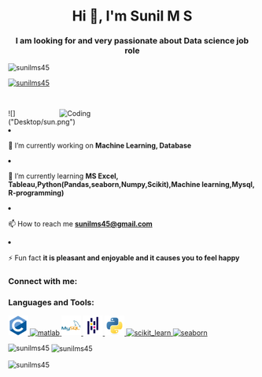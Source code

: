 <h1 align="center">Hi 👋, I'm Sunil M S</h1>
<h3 align="center">I am looking for and very passionate about Data science job role</h3>

<p align="left"> <img src="https://komarev.com/ghpvc/?username=sunilms45&label=Profile%20views&color=0e75b6&style=flat" alt="sunilms45" /> </p>

<p align="left"> <a href="https://github.com/ryo-ma/github-profile-trophy"><img src="https://github-profile-trophy.vercel.app/?username=sunilms45" alt="sunilms45" /></a> </p>

<p align="left"> <a href="https://twitter.com/" target="blank"><img src="https://img.shields.io/twitter/follow/?logo=twitter&style=for-the-badge" alt="" /></a> </p>
<img align="right" alt="Coding" width="400" src="https://cdn.dribbble.com/users/264642...">
![]("Desktop/sun.png")
<img scr = "Desktop/sun.png"
     
- 🔭 I’m currently working on **Machine Learning, Database**

- 🌱 I’m currently learning **MS Excel, Tableau,Python(Pandas,seaborn,Numpy,Scikit),Machine learning,Mysql, R-programming)**

- 📫 How to reach me **sunilms45@gmail.com**

- ⚡ Fun fact **it is pleasant and enjoyable and it causes you to feel happy**

<h3 align="left">Connect with me:</h3>
<p align="left">
</p>

<h3 align="left">Languages and Tools:</h3>
<p align="left"> <a href="https://www.cprogramming.com/" target="_blank" rel="noreferrer"> <img src="https://raw.githubusercontent.com/devicons/devicon/master/icons/c/c-original.svg" alt="c" width="40" height="40"/> </a> <a href="https://www.mathworks.com/" target="_blank" rel="noreferrer"> <img src="https://upload.wikimedia.org/wikipedia/commons/2/21/Matlab_Logo.png" alt="matlab" width="40" height="40"/> </a> <a href="https://www.mysql.com/" target="_blank" rel="noreferrer"> <img src="https://raw.githubusercontent.com/devicons/devicon/master/icons/mysql/mysql-original-wordmark.svg" alt="mysql" width="40" height="40"/> </a> <a href="https://pandas.pydata.org/" target="_blank" rel="noreferrer"> <img src="https://raw.githubusercontent.com/devicons/devicon/2ae2a900d2f041da66e950e4d48052658d850630/icons/pandas/pandas-original.svg" alt="pandas" width="40" height="40"/> </a> <a href="https://www.python.org" target="_blank" rel="noreferrer"> <img src="https://raw.githubusercontent.com/devicons/devicon/master/icons/python/python-original.svg" alt="python" width="40" height="40"/> </a> <a href="https://scikit-learn.org/" target="_blank" rel="noreferrer"> <img src="https://upload.wikimedia.org/wikipedia/commons/0/05/Scikit_learn_logo_small.svg" alt="scikit_learn" width="40" height="40"/> </a> <a href="https://seaborn.pydata.org/" target="_blank" rel="noreferrer"> <img src="https://seaborn.pydata.org/_images/logo-mark-lightbg.svg" alt="seaborn" width="40" height="40"/> </a> </p>

<p><img align="left" src="https://github-readme-stats.vercel.app/api/top-langs?username=sunilms45&show_icons=true&locale=en&layout=compact" alt="sunilms45" /></p>

<p>&nbsp;<img align="center" src="https://github-readme-stats.vercel.app/api?username=sunilms45&show_icons=true&locale=en" alt="sunilms45" /></p>

<p><img align="center" src="https://github-readme-streak-stats.herokuapp.com/?user=sunilms45&" alt="sunilms45" /></p>
